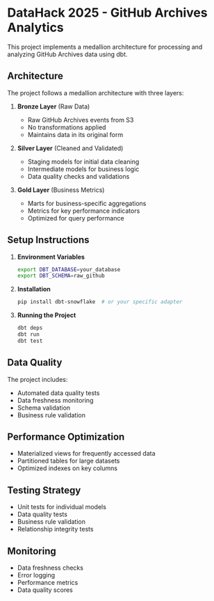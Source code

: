 # DataHack 2025 - GitHub Archives Analytics

This project implements a medallion architecture for processing and analyzing GitHub Archives data using dbt.

## Architecture

The project follows a medallion architecture with three layers:

1. **Bronze Layer** (Raw Data)
   - Raw GitHub Archives events from S3
   - No transformations applied
   - Maintains data in its original form

2. **Silver Layer** (Cleaned and Validated)
   - Staging models for initial data cleaning
   - Intermediate models for business logic
   - Data quality checks and validations

3. **Gold Layer** (Business Metrics)
   - Marts for business-specific aggregations
   - Metrics for key performance indicators
   - Optimized for query performance

## Setup Instructions

1. **Environment Variables**
   ```bash
   export DBT_DATABASE=your_database
   export DBT_SCHEMA=raw_github
   ```

2. **Installation**
   ```bash
   pip install dbt-snowflake  # or your specific adapter
   ```

3. **Running the Project**
   ```bash
   dbt deps
   dbt run
   dbt test
   ```

## Data Quality

The project includes:
- Automated data quality tests
- Data freshness monitoring
- Schema validation
- Business rule validation

## Performance Optimization

- Materialized views for frequently accessed data
- Partitioned tables for large datasets
- Optimized indexes on key columns

## Testing Strategy

- Unit tests for individual models
- Data quality tests
- Business rule validation
- Relationship integrity tests

## Monitoring

- Data freshness checks
- Error logging
- Performance metrics
- Data quality scores